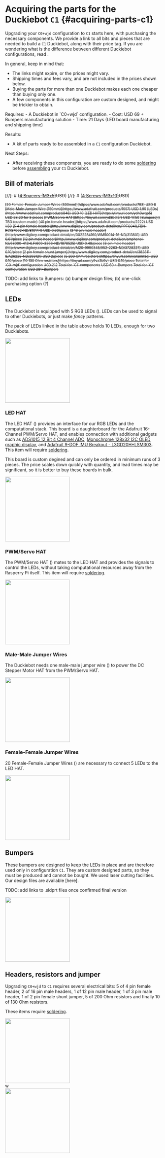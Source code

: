 # Acquiring the parts for the Duckiebot `C1` {#acquiring-parts-c1}

Upgrading your `C0+wjd` configuration to `C1` starts here, with purchasing the necessary components. We provide a link to all bits and pieces that are needed to build a `C1` Duckiebot, along with their price tag. If you are wondering what is the difference between different Duckiebot configurations, read [](#duckiebot-configurations).

In general, keep in mind that:

- The links might expire, or the prices might vary.
- Shipping times and fees vary, and are not included in the prices shown below.
- Buying the parts for more than one Duckiebot makes each one cheaper than buying only one.
- A few components in this configuration are custom designed, and might be trickier to obtain.


<div class='requirements' markdown="1">
Requires:
- A Duckiebot in `C0+wjd` configuration. 
- Cost: USD 69 + Bumpers manufacturing solution
- Time: 21 Days (LED board manufacturing and shipping time)

Results:
- A kit of parts ready to be assembled in a `C1` configuration Duckiebot.

Next Steps: 
- After receiving these components, you are ready to do some [soldering](#soldering-boards-c1) before [assembling](#assembling-duckiebot-c1) your `C1` Duckiebot.  
</div>

## Bill of materials

[//]: #   (<s>[4 Spacers (M3x5)](https://tinyurl.com/y9sjzm4r)</s><s>USD</s>)
[//]: #   (<s>[4 Screws (M3x10)](https://tinyurl.com/y9sjzm4r)</s><s>USD</s>)
<div markdown="1">

 <col2 id='materials' figure-id="tab:materials" figure-caption="Bill of materials">
    <s>[20 Female-Female Jumper Wires (300mm)](https://www.adafruit.com/products/793) </s>                         <s>USD 8</s>
    <s>[Male-Male Jumper Wire (150mm)](https://www.adafruit.com/products/1957)  </s>                         <s>USD 1.95</s>
    <s>[LEDs](https://www.adafruit.com/product/848) </s>                         <s>USD 10</s>
    <s>[LED HAT](https://tinyurl.com/ydh9wqp5) </s><s>USD 28.20 for 3 pieces</s>
    <s>[PWM/Servo HAT](https://tinyurl.com/yd8bdl2r) </s>                         <s>USD 17.50</s>
    <s>[Bumpers]() </s><s>TBD (custom made)</s>
    <s>[40 pin female header](https://www.adafruit.com/products/2222) </s>                   <s>USD 1.50</s>
    <s>[5 4 pin female header](http://www.digikey.com/product-detail/en/PPTC041LFBN-RC/S7002-ND/810144) </s><s>USD 0.60/piece</s>
    <s>[2 16 pin male header](http://www.digikey.com/product-detail/en/0022284160/WM50014-16-ND/313801) </s><s>USD 0.61/piece</s>
    <s>[12 pin male header](http://www.digikey.com/product-detail/en/amphenol-fci/68000-412HLF/609-3266-ND/1878525) </s><s>USD 0.48/piece</s>
    <s>[3 pin male header](http://www.digikey.com/product-detail/en/M20-9990345/952-2263-ND/3728227) </s><s>USD 0.10/piece</s>
    <s>[2 pin female shunt jumper](http://www.digikey.com/product-detail/en/382811-8/A26228-ND/293121) </s><s>USD 2/piece</s>
    <s>[5 200 Ohm resistors](https://tinyurl.com/yaramn3g) </s><s>USD 0.10/piece</s>
    <s>[10 130 Ohm resistors](https://tinyurl.com/y9vz2b9v) </s><s>USD 0.10/piece</s>
    <s>Total for `C0+wjd` configuration</s> <s>USD 212</s>
    <s>Total for `C1` components</s>                         <s>USD 69 + Bumpers</s>
    <s>Total for `C1` configuration</s>                         <s>USD 281+Bumpers</s>
 </col2>

</div>

TODO: add links to Bumpers: (a) bumper design files; (b) one-click purchasing option (?) 

<style>
#materials {
    font-size: 80%;
}
#materials TD {
    text-align: left;
}
</style>

## LEDs

The Duckiebot is equipped with 5 RGB LEDs ([](#figure:led)). LEDs can be used to signal to other Duckiebots, or just make _fancy_ patterns.

The pack of LEDs linked in the table above holds 10 LEDs, enough for two Duckiebots.

<div figure-id="fig:led" figure-caption="The RGB LEDs">
     <img src="led.png" style='width: 15em'/>
</div>

### LED HAT

The LED HAT ([](#figure:led_hat)) provides an interface for our RGB LEDs and the computational stack. This board is a daughterboard for the Adafruit 16-Channel PWM/Servo HAT, and enables connection with additional gadgets such as [ADS1015 12 Bit 4 Channel ADC](https://www.adafruit.com/product/1083), [Monochrome 128x32 I2C OLED graphic display](https://www.adafruit.com/product/931), and [Adafruit 9-DOF IMU Breakout - L3GD20H+LSM303](https://www.adafruit.com/product/1714). This item will require [soldering](#soldering-boards-c1).

This board is custom degined and can only be ordered in minimum runs of 3 pieces. The price scales down quickly with quantity, and lead times may be significant, so it is better to buy these boards in bulk.

<div figure-id="fig:led_hat" figure-caption="The LED HAT">
     <img src="led_hat.png" style='width: 15em'/>
</div>

### PWM/Servo HAT

The PWM/Servo HAT ([](#figure:servo_hat)) mates to the LED HAT and provides the signals to control the LEDs, without taking computational resources away from the Rasperry Pi itself. This item will require [soldering](0_5_soldering_boards_c1.md).

<div figure-id="fig:servo_hat" figure-caption="The PWM-Servo HAT">
     <img src="servo_hat.png" style='width: 15em'/>
</div>

### Male-Male Jumper Wires

The Duckiebot needs one male-male jumper wire ([](#figure:mm_wires)) to power the DC Stepper Motor HAT from the PWM/Servo HAT.

<div figure-id="fig:mm_wires" figure-caption="Premier Male-Male Jumper Wires">
     <img src="mm_wires.png" style='width: 15em'/>
</div>


### Female-Female Jumper Wires

20 Female-Female Jumper Wires ([](#figure:ff_wires)) are necessary to connect 5 LEDs to the LED HAT.

<div figure-id="fig:ff_wires" figure-caption="Premier Female-Female Jumper Wires">
     <img src="ff_wires.png" style='width: 15em'/>
</div>

## Bumpers

These bumpers are designed to keep the LEDs in place and are therefore used only in configuration `C1`. They are custom designed parts, so they must be produced and cannot be bought. We used laser cutting facilities. Our design files are available [here].

TODO: add links to .sldprt files once confirmed final version

<div figure-id="fig:bumpers" figure-caption="The Bumpers">
     <img src="placeholder.png" style='width: 15em'/>
</div>

## Headers, resistors and jumper

Upgrading `C0+wjd` to `C1` requires several electrical bits: 5 of 4 pin female header, 2 of 16 pin male headers, 1 of 12 pin male header, 1 of 3 pin male header, 1 of 2 pin female shunt jumper, 5 of 200 Ohm resistors and finally 10 of 130 Ohm resistors. 

These items require [soldering](0_5_soldering_boards_c1.md).

<div figure-id="fig:headers" figure-caption="The Headers">
     <img src="placeholder.png" style='width: 15em'/>
</div>w

<div figure-id="fig:resistors" figure-caption="The Resistors">
     <img src="placeholder.png" style='width: 15em'/>
</div>

